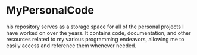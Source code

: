 # MyPersonalCode
his repository serves as a storage space for all of the personal projects I have worked on over the years. It contains code, documentation, and other resources related to my various programming endeavors, allowing me to easily access and reference them whenever needed.
